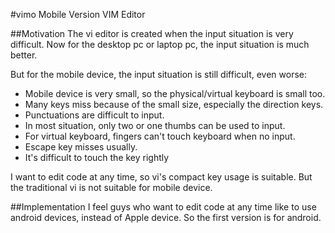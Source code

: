 #vimo
Mobile Version VIM Editor

##Motivation
The vi editor is created when the input situation is very difficult.
Now for the desktop pc or laptop pc, the input situation is much better.

But for the mobile device, the input situation is still difficult, even worse:

* Mobile device is very small, so the physical/virtual keyboard is small too.
* Many keys miss because of the small size, especially the direction keys.
* Punctuations are difficult to input.
* In most situation, only two or one thumbs can be used to input.
* For virtual keyboard, fingers can't touch keyboard when no input.
* Escape key misses usually.
* It's difficult to touch the key rightly

I want to edit code at any time, so vi's compact key usage is suitable.
But the traditional vi is not suitable for mobile device.

##Implementation
I feel guys who want to edit code at any time like to use android devices,
instead of Apple device. So the first version is for android.

